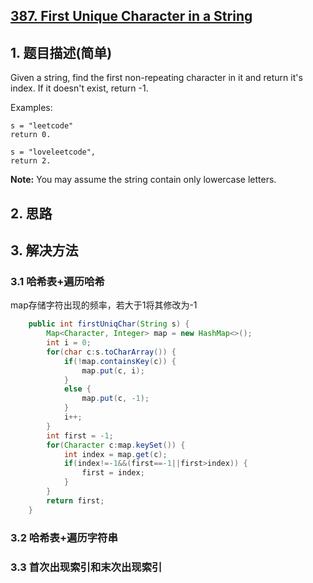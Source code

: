 ## [387. First Unique Character in a String](https://leetcode-cn.com/problems/first-unique-character-in-a-string/)

## 1. 题目描述(简单)

Given a string, find the first non-repeating character in it and return it's index. If it doesn't exist, return -1.

Examples:
```
s = "leetcode"
return 0.

s = "loveleetcode",
return 2.
```

**Note:** You may assume the string contain only lowercase letters.


## 2. 思路

## 3. 解决方法

### 3.1 哈希表+遍历哈希

map存储字符出现的频率，若大于1将其修改为-1
```java
    public int firstUniqChar(String s) {
        Map<Character, Integer> map = new HashMap<>();
        int i = 0;
        for(char c:s.toCharArray()) {
        	if(!map.containsKey(c)) {
        		map.put(c, i);
        	}
        	else {
				map.put(c, -1);
			}
        	i++;
        }
        int first = -1;
        for(Character c:map.keySet()) {
        	int index = map.get(c);
        	if(index!=-1&&(first==-1||first>index)) {
        		first = index;
        	}
        }
        return first;
    }
```
### 3.2 哈希表+遍历字符串


### 3.3 首次出现索引和末次出现索引

